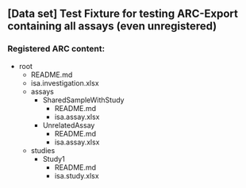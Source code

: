 ## [Data set] Test Fixture for testing ARC-Export containing all assays (even unregistered)

### Registered ARC content:

- root
    - README.md
    - isa.investigation.xlsx
    - assays
        - SharedSampleWithStudy
            - README.md
            - isa.assay.xlsx
        - UnrelatedAssay
            - README.md
            - isa.assay.xlsx
    - studies
        - Study1
            - README.md
            - isa.study.xlsx
